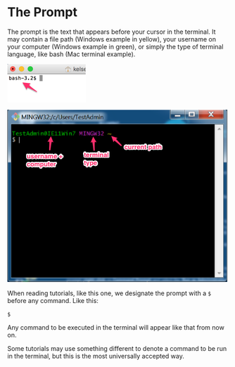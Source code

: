 # The Prompt

The prompt is the text that appears before your cursor in the terminal.  It may contain a file path (Windows example in yellow), your username on your computer (Windows example in green), or simply the type of terminal language, like bash (Mac terminal example).

![Mac Terminal Prompt](./images/terminal-prompt.png)

![Windows Prompt](./images/git-bash-prompt.png)

When reading tutorials, like this one, we designate the prompt with a `$` before any command.  Like this:

```
$
```

Any command to be executed in the terminal will appear like that from now on.

Some tutorials may use something different to denote a command to be run in the terminal, but this is the most universally accepted way.
